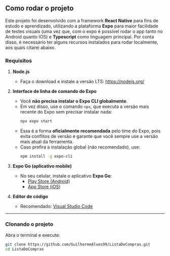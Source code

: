 ## Como rodar o projeto

Este projeto foi desenvolvido com a framework **React Native** para fins de estudo e aprendizado, utilizando a plataforma **Expo** para maior facilidade de testes visuais (uma vez que, com o expo é possível rodar o app tanto no Android quanto IOS)
e **Typescript** como linguagem principal. Por conta disso, é necessário ter alguns recursos instalados para rodar localmente, aos quais citarei abaixo.
### Requisitos

1. **Node.js**  
   - Faça o download e instale a versão LTS:   https://nodejs.org/

2. **Interface de linha de comando do Expo**  
   - Você **não precisa instalar o Expo CLI globalmente**.
   - Em vez disso, use o comando `npx`, que executa a versão mais recente do Expo sem precisar instalar nada:
     ```bash
     npx expo start
     ```
   - Essa é a forma **oficialmente recomendada** pelo time do Expo, pois evita conflitos de versão e garante que você sempre use a versão mais atual da ferramenta.
   - Caso prefira a instalação global (não recomendado), use:
     ```bash
     npm install -g expo-cli
     ```

3. **Expo Go (aplicativo mobile)**  
   - No seu celular, instale o aplicativo **Expo Go**:
     - [Play Store (Android)](https://play.google.com/store/apps/details?id=host.exp.exponent)
     - [App Store (iOS)](https://apps.apple.com/app/expo-go/id982107779)

4. **Editor de código**  
   - Recomendado: [Visual Studio Code](https://code.visualstudio.com/)

---

### Clonando o projeto

Abra o terminal e execute:

```bash
git clone https://github.com/GuilhermeAlves99/ListaDeCompras.git
cd ListaDeCompras
